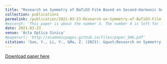 ```yaml
---
title: "Research on Symmetry of BaTiO3 Film Based on Second-Harmonic Generation Technology"
collection: publications
permalink: /publication/2021-03-23-Research-on-Symmetry-of-BaTiO3-Film
#excerpt: 'This paper is about the number 3. The number 4 is left for future work.'
date: 2021-03-23
venue: 'Acta Optica Sinica'
#paperurl: 'http://academicpages.github.io/files/paper_SHG.pdf'
citation: 'Guo, Y., Li, Y., &Ma, Z. (2021). &quot;Research on Symmetry of BaTiO3 Film Based on Second-Harmonic Generation Technology.&quot; <i>Acta Optica Sinica</i>. 41(6).'
---
```

[Download paper here](http://academicpages.github.io/files/paper_SHG.pdf)


